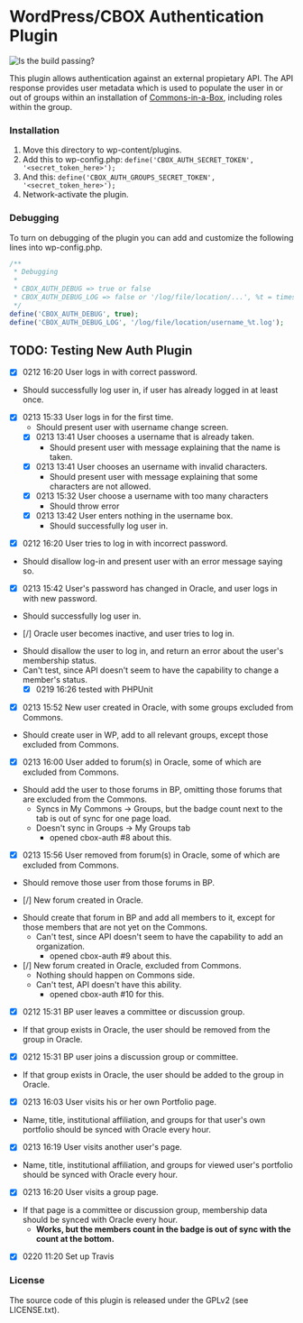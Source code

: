 # WordPress/CBOX Authentication Plugin

![Is the build passing?](https://travis-ci.org/mlaa/cbox-auth.svg?branch=develop)

This plugin allows authentication against an external propietary API. The API
response provides user metadata which is used to populate the user in or out
of groups within an installation of [Commons-in-a-Box][1], including roles
within the group.

### Installation

1. Move this directory to wp-content/plugins.
2. Add this to wp-config.php: `define('CBOX_AUTH_SECRET_TOKEN', '<secret_token_here>');`
3. And this: `define('CBOX_AUTH_GROUPS_SECRET_TOKEN', '<secret_token_here>');`
4. Network-activate the plugin.

### Debugging

To turn on debugging of the plugin you can add and customize the following lines into wp-config.php.

```php
/**
 * Debugging
 *
 * CBOX_AUTH_DEBUG => true or false
 * CBOX_AUTH_DEBUG_LOG => false or '/log/file/location/...', %t = timestamp, %r = random number, %h = hash of message
 */
define('CBOX_AUTH_DEBUG', true);
define('CBOX_AUTH_DEBUG_LOG', '/log/file/location/username_%t.log');
```

## TODO: Testing New Auth Plugin
 * [x] 0212 16:20 User logs in with correct password. 
  - Should successfully log user in, if user has already logged in at least once. 
  - [x] 0213 15:33 User logs in for the first time. 
    - Should present user with username change screen. 
    - [x] 0213 13:41 User chooses a username that is already taken. 
      - Should present user with message explaining that the name is taken. 
    - [x] 0213 13:41 User chooses an username with invalid characters. 
      - Should present user with message explaining that some characters are not allowed. 
    - [x] 0213 15:32 User choose a username with too many characters
      - Should throw error
    - [x] 0213 13:42 User enters nothing in the username box. 
      - Should successfully log user in. 
 * [x] 0212 16:20 User tries to log in with incorrect password. 
  - Should disallow log-in and present user with an error message saying so. 
 * [x] 0213 15:42 User's password has changed in Oracle, and user logs in with new password. 
  - Should successfully log user in. 
 * [/] Oracle user becomes inactive, and user tries to log in. 
  - Should disallow the user to log in, and return an error about the user's membership status. 
  - Can't test, since API doesn't seem to have the capability to change a member's status.
    - [x] 0219 16:26 tested with PHPUnit 
 * [x] 0213 15:52 New user created in Oracle, with some groups excluded from Commons. 
  - Should create user in WP, add to all relevant groups, except those excluded from Commons. 
 * [x] 0213 16:00 User added to forum(s) in Oracle, some of which are excluded from Commons. 
  - Should add the user to those forums in BP, omitting those forums that are excluded from the Commons. 
    - Syncs in My Commons -> Groups, but the badge count next to the tab is out of sync for one page load.
    - Doesn't sync in Groups -> My Groups tab
      - opened cbox-auth #8 about this. 
 * [x] 0213 15:56 User removed from forum(s) in Oracle, some of which are excluded from Commons. 
  - Should remove those user from those forums in BP. 
 * [/] New forum created in Oracle. 
  - Should create that forum in BP and add all members to it, except for those members that are not yet on the Commons. 
    - Can't test, since API doesn't seem to have the capability to add an organization.
      - opened cbox-auth #9 about this. 
  - [/] New forum created in Oracle, excluded from Commons. 
    - Nothing should happen on Commons side. 
    - Can't test, API doesn't have this ability.
      - opened cbox-auth #10 for this.  
 * [x] 0212 15:31 BP user leaves a committee or discussion group. 
  - If that group exists in Oracle, the user should be removed from the group in Oracle. 
 * [x] 0212 15:31 BP user joins a discussion group or committee. 
  - If that group exists in Oracle, the user should be added to the group in Oracle. 
 * [x] 0213 16:03 User visits his or her own Portfolio page. 
  - Name, title, institutional affiliation, and groups for that user's own portfolio should be synced with Oracle every hour. 
 * [x] 0213 16:19 User visits another user's page. 
  - Name, title, institutional affiliation, and groups for viewed user's portfolio should be synced with Oracle every hour. 
 * [x] 0213 16:20 User visits a group page.
  - If that page is a committee or discussion group, membership data should be synced with Oracle every hour.  
    - **Works, but the members count in the badge is out of sync with the count at the bottom.**
 * [x] 0220 11:20 Set up Travis

### License

The source code of this plugin is released under the GPLv2 (see LICENSE.txt).

[1]: http://commonsinabox.org
